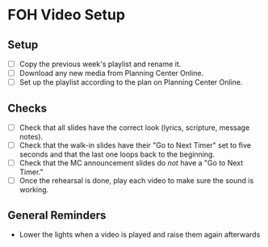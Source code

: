 # FOH Video Setup

## Setup

- [ ] Copy the previous week's playlist and rename it.
- [ ] Download any new media from Planning Center Online.
- [ ] Set up the playlist according to the plan on Planning Center Online.

## Checks

- [ ] Check that all slides have the correct look (lyrics, scripture, message notes).
- [ ] Check that the walk-in slides have their "Go to Next Timer" set to five seconds and that the last one loops back to the beginning.
- [ ] Check that the MC announcement slides do _not_ have a "Go to Next Timer."
- [ ] Once the rehearsal is done, play each video to make sure the sound is working.

## General Reminders

- Lower the lights when a video is played and raise them again afterwards
 
